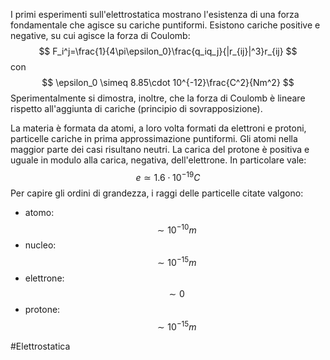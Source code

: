 I primi esperimenti sull'elettrostatica mostrano l'esistenza di una forza fondamentale che agisce su cariche puntiformi. Esistono cariche positive e negative, su cui agisce la forza di Coulomb:
$$ F_i^j=\frac{1}{4\pi\epsilon_0}\frac{q_iq_j}{|r_{ij}|^3}r_{ij} $$
con $$ \epsilon_0 \simeq 8.85\cdot 10^{-12}\frac{C^2}{Nm^2}  $$
Sperimentalmente si dimostra, inoltre, che la forza di Coulomb è lineare rispetto all'aggiunta di cariche (principio di sovrapposizione).

La materia è formata da atomi, a loro volta formati da elettroni e protoni, particelle cariche in prima approssimazione puntiformi. Gli atomi nella maggior parte dei casi risultano neutri.
La carica del protone è positiva e uguale in modulo alla carica, negativa, dell'elettrone. In particolare vale: $$ e\simeq 1.6\cdot 10^{-19}C  $$
Per capire gli ordini di grandezza, i raggi delle particelle citate valgono:
- atomo: $$ \sim 10^{-10}m $$
- nucleo: $$  \sim 10^{-15}m $$
- elettrone: $$  \sim 0 $$
- protone: $$  \sim 10^{-15}m  $$


#Elettrostatica